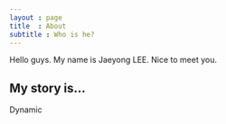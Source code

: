 ```yaml
---
layout : page
title  : About
subtitle : Who is he?
---
```


Hello guys. My name is Jaeyong LEE.
Nice to meet you.

## My story is...
Dynamic
